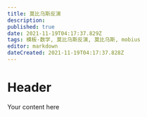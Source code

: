 ```yaml
---
title: 莫比乌斯反演
description: 
published: true
date: 2021-11-19T04:17:37.829Z
tags: 模板-数学, 莫比乌斯反演, 莫比乌斯, mobius
editor: markdown
dateCreated: 2021-11-19T04:17:37.828Z
---
```


# Header
Your content here